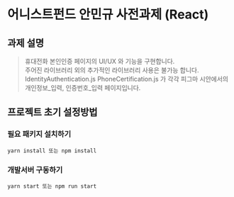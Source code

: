 # 어니스트펀드 안민규 사전과제 (React)

## 과제 설명

> 휴대전화 본인인증 페이지의 UI/UX 와 기능을 구현합니다.  
> 주어진 라이브러리 외의 추가적인 라이브러리 사용은 불가능 합니다.
> IdentityAuthentication.js PhoneCertification.js 가 각각 피그마 시안에서의 개인정보_입력, 인증번호_입력 페이지입니다.

## 프로젝트 초기 설정방법

### 필요 패키지 설치하기

```
yarn install 또는 npm install
```

### 개발서버 구동하기

```
yarn start 또는 npm run start
```
